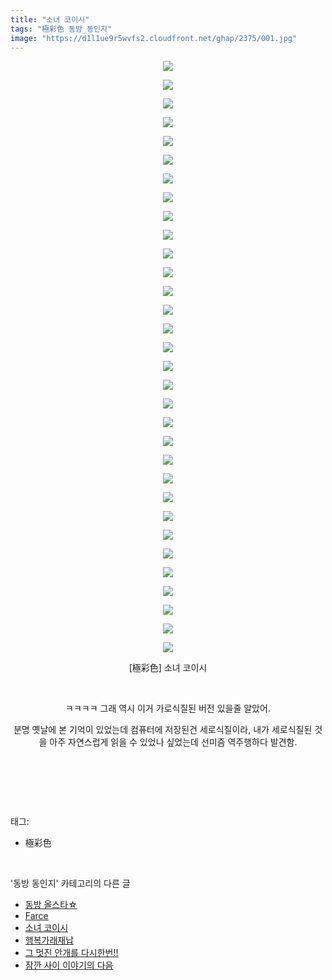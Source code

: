```yaml
---
title: "소녀 코이시"
tags: "極彩色 동방_동인지"
image: "https://d1l1ue9r5wvfs2.cloudfront.net/ghap/2375/001.jpg"
---
```

<div class="article">
<p style="text-align: center; clear: none; float: none;"><img src="{{ site.imgserver9 }}/ghap/2375/001.jpg"/></p>
<p style="text-align: center; clear: none; float: none;"><img src="{{ site.imgserver9 }}/ghap/2375/002.jpg"/></p>
<p style="text-align: center; clear: none; float: none;"><img src="{{ site.imgserver9 }}/ghap/2375/003.jpg"/></p>
<p style="text-align: center; clear: none; float: none;"><img src="{{ site.imgserver9 }}/ghap/2375/004.jpg"/></p>
<p style="text-align: center; clear: none; float: none;"><img src="{{ site.imgserver9 }}/ghap/2375/005.jpg"/></p>
<p style="text-align: center; clear: none; float: none;"><img src="{{ site.imgserver9 }}/ghap/2375/006.jpg"/></p>
<p style="text-align: center; clear: none; float: none;"><img src="{{ site.imgserver9 }}/ghap/2375/007.jpg"/></p>
<p style="text-align: center; clear: none; float: none;"><img src="{{ site.imgserver9 }}/ghap/2375/008.jpg"/></p>
<p style="text-align: center; clear: none; float: none;"><img src="{{ site.imgserver9 }}/ghap/2375/009.jpg"/></p>
<p style="text-align: center; clear: none; float: none;"><img src="{{ site.imgserver9 }}/ghap/2375/010.jpg"/></p>
<p style="text-align: center; clear: none; float: none;"><img src="{{ site.imgserver9 }}/ghap/2375/011.jpg"/></p>
<p style="text-align: center; clear: none; float: none;"><img src="{{ site.imgserver9 }}/ghap/2375/012.jpg"/></p>
<p style="text-align: center; clear: none; float: none;"><img src="{{ site.imgserver9 }}/ghap/2375/013.jpg"/></p>
<p style="text-align: center; clear: none; float: none;"><img src="{{ site.imgserver9 }}/ghap/2375/014.jpg"/></p>
<p style="text-align: center; clear: none; float: none;"><img src="{{ site.imgserver9 }}/ghap/2375/015.jpg"/></p>
<p style="text-align: center; clear: none; float: none;"><img src="{{ site.imgserver9 }}/ghap/2375/016.jpg"/></p>
<p style="text-align: center; clear: none; float: none;"><img src="{{ site.imgserver9 }}/ghap/2375/017.jpg"/></p>
<p style="text-align: center; clear: none; float: none;"><img src="{{ site.imgserver9 }}/ghap/2375/018.jpg"/></p>
<p style="text-align: center; clear: none; float: none;"><img src="{{ site.imgserver9 }}/ghap/2375/019.jpg"/></p>
<p style="text-align: center; clear: none; float: none;"><img src="{{ site.imgserver9 }}/ghap/2375/020.jpg"/></p>
<p style="text-align: center; clear: none; float: none;"><img src="{{ site.imgserver9 }}/ghap/2375/021.jpg"/></p>
<p style="text-align: center; clear: none; float: none;"><img src="{{ site.imgserver9 }}/ghap/2375/022.jpg"/></p>
<p style="text-align: center; clear: none; float: none;"><img src="{{ site.imgserver9 }}/ghap/2375/023.jpg"/></p>
<p style="text-align: center; clear: none; float: none;"><img src="{{ site.imgserver9 }}/ghap/2375/024.jpg"/></p>
<p style="text-align: center; clear: none; float: none;"><img src="{{ site.imgserver9 }}/ghap/2375/025.jpg"/></p>
<p style="text-align: center; clear: none; float: none;"><img src="{{ site.imgserver9 }}/ghap/2375/026.jpg"/></p>
<p style="text-align: center; clear: none; float: none;"><img src="{{ site.imgserver9 }}/ghap/2375/027.jpg"/></p>
<p style="text-align: center; clear: none; float: none;"><img src="{{ site.imgserver9 }}/ghap/2375/028.jpg"/></p>
<p style="text-align: center; clear: none; float: none;"><img src="{{ site.imgserver9 }}/ghap/2375/029.jpg"/></p>
<p style="text-align: center; clear: none; float: none;"><img src="{{ site.imgserver9 }}/ghap/2375/030.jpg"/></p>
<p style="text-align: center; clear: none; float: none;"><img src="{{ site.imgserver9 }}/ghap/2375/031.jpg"/></p>
<p style="text-align: center; clear: none; float: none;"><img src="{{ site.imgserver9 }}/ghap/2375/032.jpg"/></p>
<p style="text-align: center; clear: none; float: none;">[極彩色] 소녀 코이시</p>
<p style="text-align: center; clear: none; float: none;"><br/></p>
<p style="text-align: center; clear: none; float: none;">ㅋㅋㅋㅋ 그래 역시 이거 가로식질된 버전 있을줄 알았어.</p>
<p style="text-align: center; clear: none; float: none;">분명 옛날에 본 기억이 있었는데 컴퓨터에 저장된건 세로식질이라, 내가 세로식질된 것을 아주 자연스럽게 읽을 수 있었나 싶었는데 선미즘 역주행하다 발견함.</p>
<p style="text-align: center; clear: none; float: none;"><br/></p>
<p><br/></p>
</div><br/>
<div class="tagTrail">
<p>태그: </p>
<ul>
<li>極彩色</li>
</ul>
</div><br/>
<div class="another">
<p>'동방 동인지' 카테고리의 다른 글</p>
<ul>
<li><a href="/ghap_2377">동방 올스타☆</a></li>
<li><a href="/ghap_2376">Farce</a></li>
<li><a href="/ghap_2375">소녀 코이시</a></li>
<li><a href="/ghap_2373">행복가래재납</a></li>
<li><a href="/ghap_2372">그 멋진 안개를 다시한번!!</a></li>
<li><a href="/ghap_2371">잠깐 사이 이야기의 다음</a></li>
</ul>
</div><br/>
<div class="cb_module cb_fluid">
<div class="cb_wrt cb_profile">
</div><!-- commentList close -->
</div><br/>
